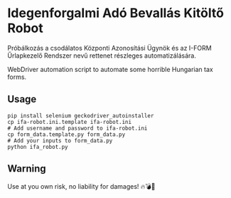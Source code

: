 # Idegenforgalmi Adó Bevallás Kitöltő Robot

Próbálkozás a csodálatos Központi Azonosítási Ügynök és az I-FORM Űrlapkezelő
Rendszer nevű rettenet részleges automatizálására.

WebDriver automation script to automate some horrible Hungarian tax forms.

## Usage

    pip install selenium geckodriver_autoinstaller
    cp ifa-robot.ini.template ifa-robot.ini
    # Add username and password to ifa-robot.ini
    cp form_data.template.py form_data.py
    # Add your inputs to form_data.py
    python ifa_robot.py

## Warning

Use at you own risk, no liability for damages! 🔥💣🚓
